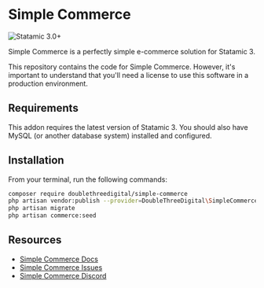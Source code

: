 # Simple Commerce
![Statamic 3.0+](https://img.shields.io/badge/Statamic-3.0+-FF269E?style=for-the-badge&link=https://statamic.com)

Simple Commerce is a perfectly simple e-commerce solution for Statamic 3. 

This repository contains the code for Simple Commerce. However, it's important to understand that you'll need a license to use this software in a production environment.

## Requirements
This addon requires the latest version of Statamic 3. You should also have MySQL (or another database system) installed and configured.

## Installation
From your terminal, run the following commands:

```bash
composer require doublethreedigital/simple-commerce
php artisan vendor:publish --provider=DoubleThreeDigital\SimpleCommerce\ServiceProvider
php artisan migrate
php artisan commerce:seed
```

## Resources
* [Simple Commerce Docs](./docs)
* [Simple Commerce Issues](/issues)
* [Simple Commerce Discord](https://discord.gg/P3ACYf9)
